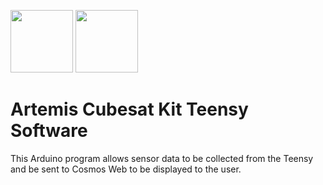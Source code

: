 <img src="https://hsfl.github.io/artemis/resources/logos/hsfl.png" width="100"> <img src="https://hsfl.github.io/artemis/resources/logos/uh_manoa.png" width="100">

# Artemis Cubesat Kit Teensy Software

This Arduino program allows sensor data to be collected from the Teensy and be sent to Cosmos Web to be displayed to the user. 
